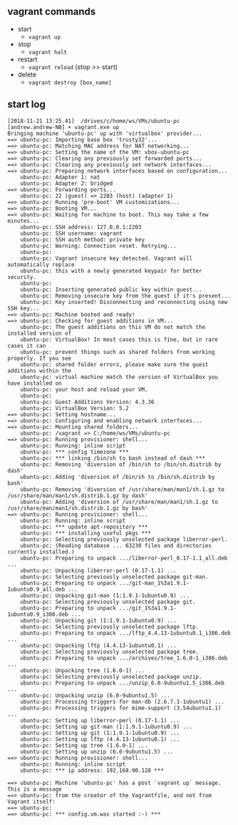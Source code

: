 
## vagrant commands

* start
	* `vagrant up`
* stop
	* `vagrant halt`
* restart
	* `vagrant reload` (stop >> start)
* delete
	* `vagrant destroy [box_name]`


## start log

	[2018-11-21 13:25.41]  /drives/c/home/ws/VMs/ubuntu-pc
	[andrew.andrew-NB] ➤ vagrant.exe up
	Bringing machine 'ubuntu-pc' up with 'virtualbox' provider...
	==> ubuntu-pc: Importing base box 'trusty32'...
	==> ubuntu-pc: Matching MAC address for NAT networking...
	==> ubuntu-pc: Setting the name of the VM: vbox-ubuntu-pc
	==> ubuntu-pc: Clearing any previously set forwarded ports...
	==> ubuntu-pc: Clearing any previously set network interfaces...
	==> ubuntu-pc: Preparing network interfaces based on configuration...
		ubuntu-pc: Adapter 1: nat
		ubuntu-pc: Adapter 2: bridged
	==> ubuntu-pc: Forwarding ports...
		ubuntu-pc: 22 (guest) => 2203 (host) (adapter 1)
	==> ubuntu-pc: Running 'pre-boot' VM customizations...
	==> ubuntu-pc: Booting VM...
	==> ubuntu-pc: Waiting for machine to boot. This may take a few minutes...
		ubuntu-pc: SSH address: 127.0.0.1:2203
		ubuntu-pc: SSH username: vagrant
		ubuntu-pc: SSH auth method: private key
		ubuntu-pc: Warning: Connection reset. Retrying...
		ubuntu-pc:
		ubuntu-pc: Vagrant insecure key detected. Vagrant will automatically replace
		ubuntu-pc: this with a newly generated keypair for better security.
		ubuntu-pc:
		ubuntu-pc: Inserting generated public key within guest...
		ubuntu-pc: Removing insecure key from the guest if it's present...
		ubuntu-pc: Key inserted! Disconnecting and reconnecting using new SSH key...
	==> ubuntu-pc: Machine booted and ready!
	==> ubuntu-pc: Checking for guest additions in VM...
		ubuntu-pc: The guest additions on this VM do not match the installed version of
		ubuntu-pc: VirtualBox! In most cases this is fine, but in rare cases it can
		ubuntu-pc: prevent things such as shared folders from working properly. If you see
		ubuntu-pc: shared folder errors, please make sure the guest additions within the
		ubuntu-pc: virtual machine match the version of VirtualBox you have installed on
		ubuntu-pc: your host and reload your VM.
		ubuntu-pc:
		ubuntu-pc: Guest Additions Version: 4.3.36
		ubuntu-pc: VirtualBox Version: 5.2
	==> ubuntu-pc: Setting hostname...
	==> ubuntu-pc: Configuring and enabling network interfaces...
	==> ubuntu-pc: Mounting shared folders...
		ubuntu-pc: /vagrant => C:/home/ws/VMs/ubuntu-pc
	==> ubuntu-pc: Running provisioner: shell...
		ubuntu-pc: Running: inline script
		ubuntu-pc: *** config timezone ***
		ubuntu-pc: *** linking /bin/sh to bash instead of dash ***
		ubuntu-pc: Removing 'diversion of /bin/sh to /bin/sh.distrib by dash'
		ubuntu-pc: Adding 'diversion of /bin/sh to /bin/sh.distrib by bash'
		ubuntu-pc: Removing 'diversion of /usr/share/man/man1/sh.1.gz to /usr/share/man/man1/sh.distrib.1.gz by dash'
		ubuntu-pc: Adding 'diversion of /usr/share/man/man1/sh.1.gz to /usr/share/man/man1/sh.distrib.1.gz by bash'
	==> ubuntu-pc: Running provisioner: shell...
		ubuntu-pc: Running: inline script
		ubuntu-pc: *** update apt-repository ***
		ubuntu-pc: *** installing useful pkgs ***
		ubuntu-pc: Selecting previously unselected package liberror-perl.
		ubuntu-pc: (Reading database ... 63230 files and directories currently installed.)
		ubuntu-pc: Preparing to unpack .../liberror-perl_0.17-1.1_all.deb ...
		ubuntu-pc: Unpacking liberror-perl (0.17-1.1) ...
		ubuntu-pc: Selecting previously unselected package git-man.
		ubuntu-pc: Preparing to unpack .../git-man_1%3a1.9.1-1ubuntu0.9_all.deb ...
		ubuntu-pc: Unpacking git-man (1:1.9.1-1ubuntu0.9) ...
		ubuntu-pc: Selecting previously unselected package git.
		ubuntu-pc: Preparing to unpack .../git_1%3a1.9.1-1ubuntu0.9_i386.deb ...
		ubuntu-pc: Unpacking git (1:1.9.1-1ubuntu0.9) ...
		ubuntu-pc: Selecting previously unselected package lftp.
		ubuntu-pc: Preparing to unpack .../lftp_4.4.13-1ubuntu0.1_i386.deb ...
		ubuntu-pc: Unpacking lftp (4.4.13-1ubuntu0.1) ...
		ubuntu-pc: Selecting previously unselected package tree.
		ubuntu-pc: Preparing to unpack .../archives/tree_1.6.0-1_i386.deb ...
		ubuntu-pc: Unpacking tree (1.6.0-1) ...
		ubuntu-pc: Selecting previously unselected package unzip.
		ubuntu-pc: Preparing to unpack .../unzip_6.0-9ubuntu1.5_i386.deb ...
		ubuntu-pc: Unpacking unzip (6.0-9ubuntu1.5) ...
		ubuntu-pc: Processing triggers for man-db (2.6.7.1-1ubuntu1) ...
		ubuntu-pc: Processing triggers for mime-support (3.54ubuntu1.1) ...
		ubuntu-pc: Setting up liberror-perl (0.17-1.1) ...
		ubuntu-pc: Setting up git-man (1:1.9.1-1ubuntu0.9) ...
		ubuntu-pc: Setting up git (1:1.9.1-1ubuntu0.9) ...
		ubuntu-pc: Setting up lftp (4.4.13-1ubuntu0.1) ...
		ubuntu-pc: Setting up tree (1.6.0-1) ...
		ubuntu-pc: Setting up unzip (6.0-9ubuntu1.5) ...
	==> ubuntu-pc: Running provisioner: shell...
		ubuntu-pc: Running: inline script
		ubuntu-pc: *** ip address: 192.168.90.128 ***

	==> ubuntu-pc: Machine 'ubuntu-pc' has a post `vagrant up` message. This is a message
	==> ubuntu-pc: from the creator of the Vagrantfile, and not from Vagrant itself:
	==> ubuntu-pc:
	==> ubuntu-pc: *** config.vm.was started :-) ***
													
